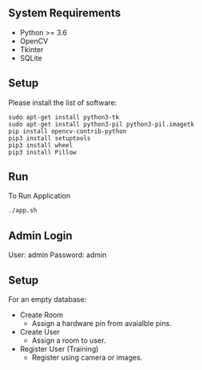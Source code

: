 System Requirements
-------------------
- Python >= 3.6
- OpenCV
- Tkinter
- SQLite

Setup
-----
Please install the list of software:
```
sudo apt-get install python3-tk
sudo apt-get install python3-pil python3-pil.imagetk
pip install opencv-contrib-python
pip3 install setuptools
pip3 install wheel
pip3 install Pillow
```
Run
---
To Run Application
```sh
./app.sh
```

Admin Login
----------
User: admin
Password: admin

Setup
----
For an empty database:
- Create Room
	- Assign a hardware pin from avaialble pins.	
- Create User
	- Assign a room to user.
- Register User (Training)
	- Register using camera or images.
	
